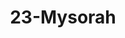 ---
title: 23-Mysorah
image: /uploads/gallery-23.jpg
image_alt-text: 'Superyacht, Mysorah, with custom woodwork and joinery throughout the master bedroom including the floors, dressers, walls, doors and ceiling. Also includes custom metalwork and hardware'
work-type: superyacht
---